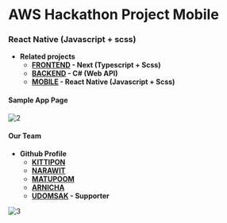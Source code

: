 # AWS Hackathon Project Mobile
### React Native (Javascript + scss)


* **Related projects**
  * **[FRONTEND](https://github.com/Perth27413/Cassandra) - Next (Typescript + Scss)**
  * **[BACKEND](https://github.com/Perth27413/CassandraAPI) - C# (Web API)**
  * **[MOBILE](https://github.com/Perth27413/CassandraMobile) - React Native (Javascript + Scss)**

#### Sample App Page
![2](https://user-images.githubusercontent.com/65223903/136808714-01a47d1b-e247-4d72-a9e9-55e64e6bc2a1.png)


#### Our Team
* **Github Profile**
  * **[KITTIPON](https://github.com/jrapbit)**
  * **[NARAWIT](https://github.com/narawitPtm)**
  * **[MATUPOOM](https://github.com/Perth27413)**
  * **[ARNICHA](https://github.com/Arnicha)**
  * **[UDOMSAK](https://github.com/baronzo) - Supporter**


![3](https://user-images.githubusercontent.com/65223903/136808664-b9c352a5-d9ec-4cc0-87ca-221620a8c0c8.png)
